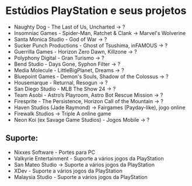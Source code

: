# Estúdios PlayStation e seus projetos

- Naughty Dog - The Last of Us, Uncharted -> ?
- Insomniac Games - Spider-Man, Ratchet & Clank -> Marvel's Wolverine
- Santa Monica Studio - God of War -> ?
- Sucker Punch Productions - Ghost of Tsushima, inFAMOUS -> ?
- Guerrilla Games - Horizon Zero Dawn, Killzone -> ?
- Polyphony Digital - Gran Turismo -> ?
- Bend Studio - Days Gone, Syphon Filter -> ?
- Media Molecule - LittleBigPlanet, Dreams -> ?
- Bluepoint Games - Demon's Souls, Shadow of the Colossus -> ?
- Housemarque - Returnal, Resogun -> ?
- San Diego Studio - MLB The Show 24 -> ?
- Team Asobi - Astro’s Playroom, Astro Bot Rescue Mission -> ?
- Firesprite - The Persistence, Horizon Call of the Mountain -> ?
- Haven Studios (Jade Raymond) -> Fairgames (Payday-like), jogo online
- Firewalk Studios -> Triple A online game
- Neon Koi (ex Savage Game Studios) - Jogos Mobile -> ?

## Suporte:

- Nixxes Software - Portes para PC
- Valkyrie Entertainment - Suporte a vários jogos da PlayStation
- San Mateo Studio -> Suporte a vários jogos da PlayStation
- XDev - Suporte a vários jogos da PlayStation
- Malaysia Studio - Suporte a vários jogos da PlayStation
